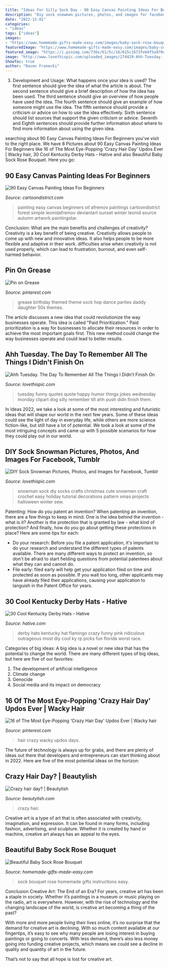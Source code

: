 ```yaml
---
title: "Ideas For Silly Sock Day - 90 Easy Canvas Painting Ideas For Beginners"
description: "Diy sock snowman pictures, photos, and images for facebook, tumblr"
date: "2022-12-01"
categories:
- "ideas"
tags: ["ideas"]
images:
- "https://www.homemade-gifts-made-easy.com/images/baby-sock-rose-bouquet-instructions.jpg"
featuredImage: "https://www.homemade-gifts-made-easy.com/images/baby-sock-rose-bouquet-instructions.jpg"
featured_image: "https://i.pinimg.com/736x/61/5c/16/615c1673fe64f5a970e44cd0f39645e1.jpg"
image: "http://www.lovethispic.com/uploaded_images/274429-Ahh-Tuesday.-The-Day-To-Remember-All-The-Things-I-Didn-t-Finish-On-Monday-And-Push-Them-Off-Till-Wednesday.jpg"
ShowToc: true
author: "Raven Franecki"
---
```



3. Development and Usage: What happens once your idea is used?
The first sentence should give the idea of what the article is about. The second sentence should give a brief description of how the idea has been used. The third sentence should give an overview of how people have used the idea. The fourth sentence should give an example of how someone might use the idea. The fifth sentence should provide a criticism or advice on how to use the idea effectively. Sixth sentence should list sources that support the given criticism or advice. Seventh and Eighth sentences should provide further information about where to find more information about using the given idea.

	

		
searching about 90 Easy Canvas Painting Ideas For Beginners you've visit to the right place. We have 8 Pictures about 90 Easy Canvas Painting Ideas For Beginners like 16 of The Most Eye-Popping &#039;Crazy Hair Day&#039; Updos Ever | Wacky hair, 30 Cool Kentucky Derby Hats - Hative and also Beautiful Baby Sock Rose Bouquet. Here you go:
		
    
## 90 Easy Canvas Painting Ideas For Beginners

<img loading=lazy src="http://www.cartoondistrict.com/wp-content/uploads/2017/06/Easy-Canvas-Painting-Ideas-For-Beginners0121.jpg" onerror="this.onerror=null;this.src='https://tse1.mm.bing.net/th?id=OIP.VFeVfGBtVk_imz1mTnhccwHaJ7&amp;pid=15.1';" alt="90 Easy Canvas Painting Ideas For Beginners">

_Source: cartoondistrict.com_

>painting easy canvas beginners oil afremov paintings cartoondistrict forest simple leonidafremov deviantart sunset winter leonid source autumn artwork paintingstar. 

	

Conclusion: What are the main benefits and challenges of creativity?
Creativity is a key benefit of being creative. Creativity allows people to come up with new and innovative ideas. It also helps people to be more flexible and adaptive in their work. difficulties arise when creativity is not used properly, which can lead to frustration, burnout, and even self- harmed behavior.

    
## Pin On Grease

<img loading=lazy src="https://i.pinimg.com/736x/61/5c/16/615c1673fe64f5a970e44cd0f39645e1.jpg" onerror="this.onerror=null;this.src='https://tse1.mm.bing.net/th?id=OIP.kR33q70fSXOMAMLYPOR8IAHaJ4&amp;pid=15.1';" alt="Pin on Grease">

_Source: pinterest.com_

>grease birthday themed theme sock hop dance parties daddy daughter 50s themes. 

	

The article discusses a new idea that could revolutionize the way businesses operate. This idea is called "Paid Prioritization." Paid prioritization is a way for businesses to allocate their resources in order to achieve the most important goals first. This new method could change the way businesses operate and could lead to better results.

    
## Ahh Tuesday. The Day To Remember All The Things I Didn&#039;t Finish On

<img loading=lazy src="http://www.lovethispic.com/uploaded_images/274429-Ahh-Tuesday.-The-Day-To-Remember-All-The-Things-I-Didn-t-Finish-On-Monday-And-Push-Them-Off-Till-Wednesday.jpg" onerror="this.onerror=null;this.src='https://tse4.mm.bing.net/th?id=OIP.ykNMVZCShk2Z866cTDJcjwHaKx&amp;pid=15.1';" alt="Ahh Tuesday. The Day To Remember All The Things I Didn&#039;t Finish On">

_Source: lovethispic.com_

>tuesday funny quotes quote happy humor things jokes wednesday monday clipart dog silly remember till ahh push didn finish them. 

	

In Ideas 2022, we take a look at some of the most interesting and futuristic ideas that will shape our world in the next few years. Some of these ideas could see the light of day in everyday life, while others are more science fiction-like, but still have a lot of potential. We took a look at some of the most intriguing concepts and came up with 5 possible scenarios for how they could play out in our world.

    
## DIY Sock Snowman Pictures, Photos, And Images For Facebook, Tumblr

<img loading=lazy src="http://www.lovethispic.com/uploaded_images/343720-Diy-Sock-Snowman.jpg" onerror="this.onerror=null;this.src='https://tse4.mm.bing.net/th?id=OIP.mIV5RLQYsOLmbgV0n0KOMQHaNK&amp;pid=15.1';" alt="DIY Sock Snowman Pictures, Photos, and Images for Facebook, Tumblr">

_Source: lovethispic.com_

>snowman sock diy socks crafts christmas cute snowmen craft crochet easy holiday tutorial decorations pattern xmas projects halloween winter sew. 

	

Patenting: How do you patent an invention?
When patenting an invention, there are a few things to keep in mind. One is the idea behind the invention - what is it? Another is the protection that is granted by law - what kind of protection? And finally, how do you go about getting these protections in place? Here are some tips for each: 
- Do your research: Before you file a patent application, it's important to do your research and understand the different types of patents available. There are many different ways to protect an invention, so don't be afraid to start fielding questions from potential patentees about what they can and cannot do. 
- File early: filed early will help get your application filed on time and protected as soon as possible. If you wait too long, other applicants may have already filed their applications, causing your application to languish in the Patent Office for years.

    
## 30 Cool Kentucky Derby Hats - Hative

<img loading=lazy src="https://hative.com/wp-content/uploads/2014/06/kentucky-derby-hats/7-kentucky-derby-hats.jpg" onerror="this.onerror=null;this.src='https://tse4.mm.bing.net/th?id=OIP.IANVJXUthWjuD_UNc3vWfgHaLN&amp;pid=15.1';" alt="30 Cool Kentucky Derby Hats - Hative">

_Source: hative.com_

>derby hats kentucky hat flamingo crazy funny pink ridiculous outrageous most diy cool ky rp picks fun florida worst race. 

	

Categories of big ideas:
A big idea is a novel or new idea that has the potential to change the world. There are many different types of big ideas, but here are five of our favorites: 
1. The development of artificial intelligence 
2. Climate change 
3. Genocide 
4. Social media and its impact on democracy 

    
## 16 Of The Most Eye-Popping &#039;Crazy Hair Day&#039; Updos Ever | Wacky Hair

<img loading=lazy src="https://i.pinimg.com/736x/e9/5d/b4/e95db4aa20968a9426acfdeb9fe28367--wacky-hair-days-crazy-hair-days.jpg" onerror="this.onerror=null;this.src='https://tse4.mm.bing.net/th?id=OIP._IMm1QoxImc3Ua-kafxpOQHaJ4&amp;pid=15.1';" alt="16 of The Most Eye-Popping &#039;Crazy Hair Day&#039; Updos Ever | Wacky hair">

_Source: pinterest.com_

>hair crazy wacky updos days. 

	

The future of technology is always up for grabs, and there are plenty of ideas out there that developers and entrepreneurs can start thinking about in 2022. Here are five of the most potential ideas on the horizon:

    
## Crazy Hair Day? | Beautylish

<img loading=lazy src="http://dy6g3i6a1660s.cloudfront.net/dOgCZRpPbDhQ29cUffEnUgKABHA/cl.jpg" onerror="this.onerror=null;this.src='https://tse3.mm.bing.net/th?id=OIP.Cjfhp6L87-G5PLObFNeWEQCoEs&amp;pid=15.1';" alt="Crazy hair day? | Beautylish">

_Source: beautylish.com_

>crazy hair. 

	

Creative art is a type of art that is often associated with creativity, imagination, and expression. It can be found in many forms, including fashion, advertising, and sculpture. Whether it is created by hand or machine, creative art always has an appeal to the eyes.

    
## Beautiful Baby Sock Rose Bouquet

<img loading=lazy src="https://www.homemade-gifts-made-easy.com/images/baby-sock-rose-bouquet-instructions.jpg" onerror="this.onerror=null;this.src='https://tse1.mm.bing.net/th?id=OIP.mEgn6OhNpSeTk5_AVXyY8AHaOm&amp;pid=15.1';" alt="Beautiful Baby Sock Rose Bouquet">

_Source: homemade-gifts-made-easy.com_

>sock bouquet rose homemade gifts instructions easy. 

	

Conclusion
Creative Art: The End of an Era?
For years, creative art has been a staple in society. Whether it’s paintings in a museum or music playing on the radio, art is everywhere. However, with the rise of technology and the changing landscape of the world, is creative art becoming a thing of the past?

With more and more people living their lives online, it’s no surprise that the demand for creative art is declining. With so much content available at our fingertips, it’s easy to see why many people are losing interest in buying paintings or going to concerts. With less demand, there’s also less money going into funding creative projects, which means we could see a decline in quality and quantity of art in the future.

That’s not to say that all hope is lost for creative art.

